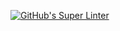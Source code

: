 [![GitHub's Super Linter](https://github.com/ICS20-Programming-StellaS/Unit4-02-HTML-ColdHot/workflows/GitHub's%20Super%20Linter/badge.svg)](https://github.com/ICS20-Programming-StellaS/Unit4-02-HTML-ColdHot/actions)